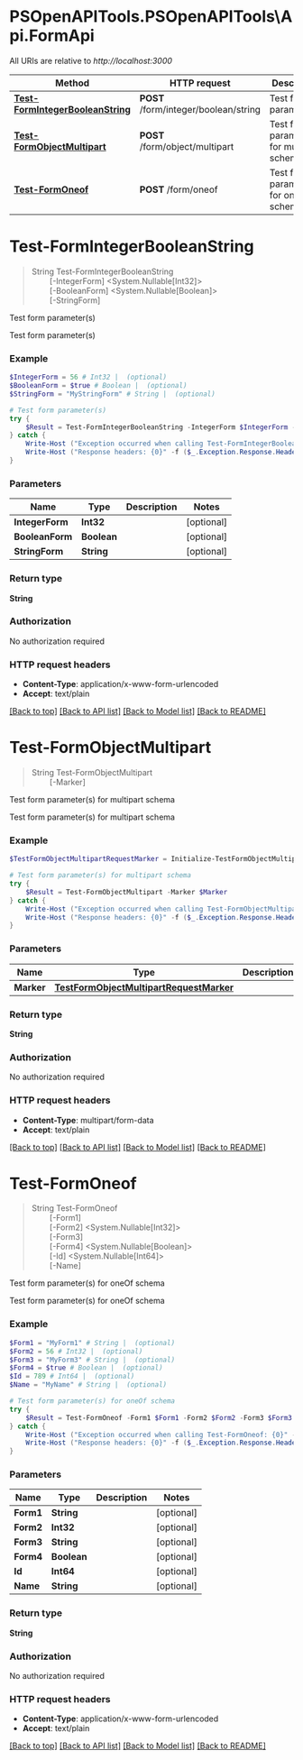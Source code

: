 # PSOpenAPITools.PSOpenAPITools\Api.FormApi

All URIs are relative to *http://localhost:3000*

Method | HTTP request | Description
------------- | ------------- | -------------
[**Test-FormIntegerBooleanString**](FormApi.md#Test-FormIntegerBooleanString) | **POST** /form/integer/boolean/string | Test form parameter(s)
[**Test-FormObjectMultipart**](FormApi.md#Test-FormObjectMultipart) | **POST** /form/object/multipart | Test form parameter(s) for multipart schema
[**Test-FormOneof**](FormApi.md#Test-FormOneof) | **POST** /form/oneof | Test form parameter(s) for oneOf schema


<a id="Test-FormIntegerBooleanString"></a>
# **Test-FormIntegerBooleanString**
> String Test-FormIntegerBooleanString<br>
> &nbsp;&nbsp;&nbsp;&nbsp;&nbsp;&nbsp;&nbsp;&nbsp;[-IntegerForm] <System.Nullable[Int32]><br>
> &nbsp;&nbsp;&nbsp;&nbsp;&nbsp;&nbsp;&nbsp;&nbsp;[-BooleanForm] <System.Nullable[Boolean]><br>
> &nbsp;&nbsp;&nbsp;&nbsp;&nbsp;&nbsp;&nbsp;&nbsp;[-StringForm] <String><br>

Test form parameter(s)

Test form parameter(s)

### Example
```powershell
$IntegerForm = 56 # Int32 |  (optional)
$BooleanForm = $true # Boolean |  (optional)
$StringForm = "MyStringForm" # String |  (optional)

# Test form parameter(s)
try {
    $Result = Test-FormIntegerBooleanString -IntegerForm $IntegerForm -BooleanForm $BooleanForm -StringForm $StringForm
} catch {
    Write-Host ("Exception occurred when calling Test-FormIntegerBooleanString: {0}" -f ($_.ErrorDetails | ConvertFrom-Json))
    Write-Host ("Response headers: {0}" -f ($_.Exception.Response.Headers | ConvertTo-Json))
}
```

### Parameters

Name | Type | Description  | Notes
------------- | ------------- | ------------- | -------------
 **IntegerForm** | **Int32**|  | [optional] 
 **BooleanForm** | **Boolean**|  | [optional] 
 **StringForm** | **String**|  | [optional] 

### Return type

**String**

### Authorization

No authorization required

### HTTP request headers

 - **Content-Type**: application/x-www-form-urlencoded
 - **Accept**: text/plain

[[Back to top]](#) [[Back to API list]](../README.md#documentation-for-api-endpoints) [[Back to Model list]](../README.md#documentation-for-models) [[Back to README]](../README.md)

<a id="Test-FormObjectMultipart"></a>
# **Test-FormObjectMultipart**
> String Test-FormObjectMultipart<br>
> &nbsp;&nbsp;&nbsp;&nbsp;&nbsp;&nbsp;&nbsp;&nbsp;[-Marker] <PSCustomObject><br>

Test form parameter(s) for multipart schema

Test form parameter(s) for multipart schema

### Example
```powershell
$TestFormObjectMultipartRequestMarker = Initialize-TestFormObjectMultipartRequestMarker -Name "MyName" # TestFormObjectMultipartRequestMarker | 

# Test form parameter(s) for multipart schema
try {
    $Result = Test-FormObjectMultipart -Marker $Marker
} catch {
    Write-Host ("Exception occurred when calling Test-FormObjectMultipart: {0}" -f ($_.ErrorDetails | ConvertFrom-Json))
    Write-Host ("Response headers: {0}" -f ($_.Exception.Response.Headers | ConvertTo-Json))
}
```

### Parameters

Name | Type | Description  | Notes
------------- | ------------- | ------------- | -------------
 **Marker** | [**TestFormObjectMultipartRequestMarker**](TestFormObjectMultipartRequestMarker.md)|  | 

### Return type

**String**

### Authorization

No authorization required

### HTTP request headers

 - **Content-Type**: multipart/form-data
 - **Accept**: text/plain

[[Back to top]](#) [[Back to API list]](../README.md#documentation-for-api-endpoints) [[Back to Model list]](../README.md#documentation-for-models) [[Back to README]](../README.md)

<a id="Test-FormOneof"></a>
# **Test-FormOneof**
> String Test-FormOneof<br>
> &nbsp;&nbsp;&nbsp;&nbsp;&nbsp;&nbsp;&nbsp;&nbsp;[-Form1] <String><br>
> &nbsp;&nbsp;&nbsp;&nbsp;&nbsp;&nbsp;&nbsp;&nbsp;[-Form2] <System.Nullable[Int32]><br>
> &nbsp;&nbsp;&nbsp;&nbsp;&nbsp;&nbsp;&nbsp;&nbsp;[-Form3] <String><br>
> &nbsp;&nbsp;&nbsp;&nbsp;&nbsp;&nbsp;&nbsp;&nbsp;[-Form4] <System.Nullable[Boolean]><br>
> &nbsp;&nbsp;&nbsp;&nbsp;&nbsp;&nbsp;&nbsp;&nbsp;[-Id] <System.Nullable[Int64]><br>
> &nbsp;&nbsp;&nbsp;&nbsp;&nbsp;&nbsp;&nbsp;&nbsp;[-Name] <String><br>

Test form parameter(s) for oneOf schema

Test form parameter(s) for oneOf schema

### Example
```powershell
$Form1 = "MyForm1" # String |  (optional)
$Form2 = 56 # Int32 |  (optional)
$Form3 = "MyForm3" # String |  (optional)
$Form4 = $true # Boolean |  (optional)
$Id = 789 # Int64 |  (optional)
$Name = "MyName" # String |  (optional)

# Test form parameter(s) for oneOf schema
try {
    $Result = Test-FormOneof -Form1 $Form1 -Form2 $Form2 -Form3 $Form3 -Form4 $Form4 -Id $Id -Name $Name
} catch {
    Write-Host ("Exception occurred when calling Test-FormOneof: {0}" -f ($_.ErrorDetails | ConvertFrom-Json))
    Write-Host ("Response headers: {0}" -f ($_.Exception.Response.Headers | ConvertTo-Json))
}
```

### Parameters

Name | Type | Description  | Notes
------------- | ------------- | ------------- | -------------
 **Form1** | **String**|  | [optional] 
 **Form2** | **Int32**|  | [optional] 
 **Form3** | **String**|  | [optional] 
 **Form4** | **Boolean**|  | [optional] 
 **Id** | **Int64**|  | [optional] 
 **Name** | **String**|  | [optional] 

### Return type

**String**

### Authorization

No authorization required

### HTTP request headers

 - **Content-Type**: application/x-www-form-urlencoded
 - **Accept**: text/plain

[[Back to top]](#) [[Back to API list]](../README.md#documentation-for-api-endpoints) [[Back to Model list]](../README.md#documentation-for-models) [[Back to README]](../README.md)


